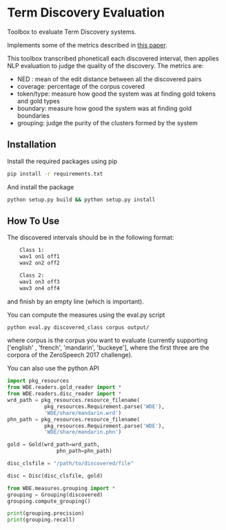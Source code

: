 Term Discovery Evaluation
=========================

Toolbox to evaluate  Term Discovery systems.

Implements some of the metrics described in [this paper](https://core.ac.uk/download/pdf/48187287.pdf).

This toolbox transcribed phoneticall each discovered interval, then applies 
NLP evaluation to judge the quality of the discovery.
The metrics are:
- NED : mean of the edit distance between all the discovered pairs
- coverage: percentage of the corpus covered
- token/type: measure how good the system was at finding gold tokens and gold types
- boundary: measure how good the system was at finding gold boundaries
- grouping: judge the purity of the clusters formed by the system

Installation
------------

Install the required packages using pip

```bash
pip install -r requirements.txt
```

And install the package

```bash
python setup.py build && python setup.py install
```

How To Use
----------

The discovered intervals should be in the following format:

```bash
    Class 1:
    wav1 on1 off1
    wav2 on2 off2

    Class 2:
    wav1 on3 off3
    wav3 on4 off4

```

and finish by an empty line (which is important).

You can compute the measures using the eval.py script

```bash
python eval.py discovered_class corpus output/
```

where corpus is the corpus you want to evaluate (currently supporting ['english'
, 'french', 'mandarin', 'buckeye'], where the first three are the corpora of the
ZeroSpeech 2017 challenge).

You can also use the python API

```python
import pkg_resources 
from WDE.readers.gold_reader import *
from WDE.readers.disc_reader import *
wrd_path = pkg_resources.resource_filename(
            pkg_resources.Requirement.parse('WDE'),
            'WDE/share/mandarin.wrd')
phn_path = pkg_resources.resource_filename(
            pkg_resources.Requirement.parse('WDE'),
            'WDE/share/mandarin.phn')

gold = Gold(wrd_path=wrd_path, 
                phn_path=phn_path) 

disc_clsfile = "/path/to/discovered/file"

disc = Disc(disc_clsfile, gold) 

from WDE.measures.grouping import * 
grouping = Grouping(discovered)
grouping.compute_grouping()

print(grouping.precision)
print(grouping.recall)
```



